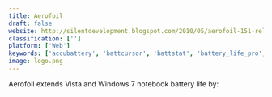 ```yaml
---
title: Aerofoil
draft: false 
website: http://silentdevelopment.blogspot.com/2010/05/aerofoil-151-released.html
classification: ['']
platform: ['Web']
keywords: ['accubattery', 'battcursor', 'battstat', 'battery_life_pro', 'battery_mode', 'battery_watch', 'battery_widget_reborn', 'batterybar', 'batterybot_pro', 'batterycare', 'batterymon', 'fruitjuice', 'gsam_battery_monitor', 'gimespace_power_control', 'impero_corporate', 'last_real_shutdown', 'minibatterylogger', 'power_manager_professional', 'power_plan_assistant', 'power_switch']
image: logo.png
---
```

Aerofoil extends Vista and Windows 7 notebook battery life by: